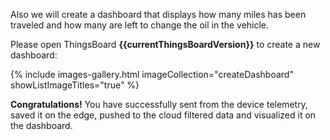 Also we will create a dashboard that displays how many miles has been traveled and how many are left to change the oil in the vehicle.

Please open ThingsBoard **{{currentThingsBoardVersion}}** to create a new dashboard:

{% include images-gallery.html imageCollection="createDashboard" showListImageTitles="true" %}

**Congratulations!** You have successfully sent from the device telemetry, saved it on the edge, pushed to the cloud filtered data and visualized it on the dashboard.